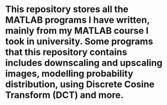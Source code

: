 # This repository stores all the MATLAB programs I have written, mainly from my MATLAB course I took in university. Some programs that this repository contains includes downscaling and upscaling images, modelling probability distribution, using Discrete Cosine Transform (DCT) and more.
